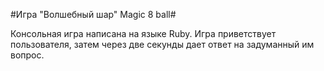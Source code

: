 #Игра "Волшебный шар" Magic 8 ball#

Консольная игра написана на языке Ruby.
Игра приветствует пользователя, затем через две секунды дает ответ на задуманный им вопрос.
